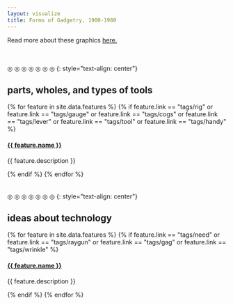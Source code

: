 ```yaml
---
layout: visualize
title: Forms of Gadgetry, 1900-1980
---
```


Read more about these graphics [here.](/about#method)

<br>
<br>
◎ ◎ ◎ ◎ ◎ ◎ ◎
{: style="text-align: center"}

<article class="cf">
  <div class="fl w-60 tc">
    <h2>parts, wholes, and types of tools</h2>
    <div class="flourish-embed" data-src="visualisation/21758"></div><script src="https://public.flourish.studio/resources/embed.js"></script>
  </div>
  <div class="fl w-40 tj pa4">
    {% for feature in site.data.features %}
      {% if
      feature.link == "tags/rig"
      or
      feature.link == "tags/gauge"
      or
      feature.link == "tags/cogs"
      or
      feature.link == "tags/lever"
      or
      feature.link == "tags/tool"
      or
      feature.link == "tags/handy"
      %}
        <h4 class="normal"><a href="{{feature.link}}" class="link dim red">{{ feature.name }}</a></h4>
        <p class="f6">{{ feature.description }}</p>
      {% endif %}
    {% endfor %}
  </div>
</article>

<br>
<br>
◎ ◎ ◎ ◎ ◎ ◎ ◎
{: style="text-align: center"}

<article class="cf">
  <div class="fl w-60 tc">
    <h2>ideas about technology</h2>
    <div class="flourish-embed" data-src="visualisation/21759"></div><script src="https://public.flourish.studio/resources/embed.js"></script>
  </div>
  <div class="fl w-40 tj pa4">
    {% for feature in site.data.features %}
      {% if
      feature.link == "tags/need"
      or
      feature.link == "tags/raygun"
      or
      feature.link == "tags/gag"
      or
      feature.link == "tags/wrinkle"
      %}
        <h4 class="normal"><a href="{{feature.link}}" class="link dim red">{{ feature.name }}</a></h4>
        <p class="f6">{{ feature.description }}</p>
      {% endif %}
    {% endfor %}
  </div>
</article>

